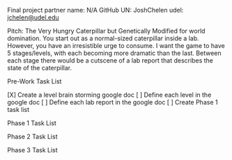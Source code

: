 Final project partner name: N/A
GitHub UN: JoshChelen
udel: jchelen@udel.edu

Pitch: The Very Hungry Caterpillar but Genetically Modified for world domination.
You start out as a normal-sized caterpillar inside a lab. However, you have an irresistible
urge to consume. I want the game to have 5 stages/levels, with each becoming more dramatic
than the last. Between each stage there would be a cutscene of a lab report that describes
the state of the caterpillar. 

Pre-Work Task List

[X] Create a level brain storming google doc
[ ] Define each level in the google doc
[ ] Define each lab report in the google doc
[ ] Create Phase 1 task list

Phase 1 Task List

Phase 2 Task List

Phase 3 Task List